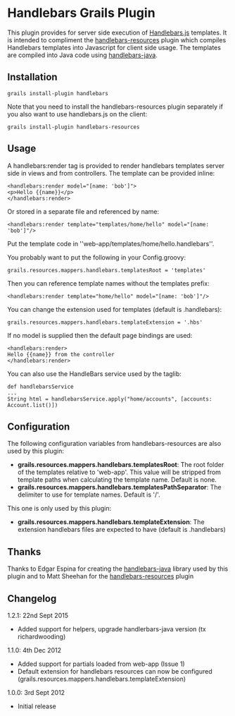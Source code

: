 # Handlebars Grails Plugin

This plugin provides for server side execution of [Handlebars.js](http://handlebarsjs.com/) templates. It is
intended to compliment the [handlebars-resources](https://github.com/sheehan/grails-handlebars-resources) plugin
which compiles Handlebars templates into Javascript for client side usage. The templates are compiled into Java
code using [handlebars-java](https://github.com/jknack/handlebars.java).

## Installation

    grails install-plugin handlebars

Note that you need to install the handlebars-resources plugin separately if you also want to use handlebars.js on
the client:

    grails install-plugin handlebars-resources

## Usage

A handlebars:render tag is provided to render handlebars templates server side in views and from controllers. The
template can be provided inline:

    <handlebars:render model="[name: 'bob']">
    <p>Hello {{name}}</p>
    </handlebars:render>

Or stored in a separate file and referenced by name:

    <handlebars:render template="templates/home/hello" model="[name: 'bob']"/>

Put the template code in ''web-app/templates/home/hello.handlebars''.

You probably want to put the following in your Config.groovy:

    grails.resources.mappers.handlebars.templatesRoot = 'templates'

Then you can reference template names without the templates prefix:

    <handlebars:render template="home/hello" model="[name: 'bob']"/>

You can change the extension used for templates (default is .handlebars):

    grails.resources.mappers.handlebars.templateExtension = '.hbs'

If no model is supplied then the default page bindings are used:

    <handlebars:render>
    Hello {{name}} from the controller
    </handlebars:render>

You can also use the HandleBars service used by the taglib:

    def handlebarsService
    ...
    String html = handlebarsService.apply("home/accounts", [accounts: Account.list()])

## Configuration

The following configuration variables from handlebars-resources are also used by this plugin:

* **grails.resources.mappers.handlebars.templatesRoot**: The root folder of the templates relative to 'web-app'. This
  value will be stripped from template paths when calculating the template name. Default is none.
* **grails.resources.mappers.handlebars.templatesPathSeparator**: The delimiter to use for template names.
  Default is '/'.

This one is only used by this plugin:

* **grails.resources.mappers.handlebars.templateExtension**: The extension handlebars files are expected to have
  (default is .handlebars)

## Thanks

Thanks to Edgar Espina for creating the [handlebars-java](https://github.com/jknack/handlebars.java) library used
by this plugin and to Matt Sheehan for the [handlebars-resources](https://github.com/sheehan/grails-handlebars-resources)
plugin

## Changelog

1.2.1: 22nd Sept 2015
- Added support for helpers, upgrade handlerbars-java version (tx richardwooding)

1.1.0: 4th Dec 2012
- Added support for partials loaded from web-app (Issue 1)
- Default extension for handlebars resources can now be configured (grails.resources.mappers.handlebars.templateExtension)

1.0.0: 3rd Sept 2012
- Initial release
